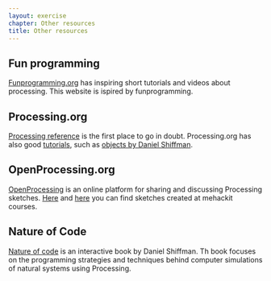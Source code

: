 ```yaml
---
layout: exercise
chapter: Other resources
title: Other resources
---
```


## Fun programming

<a href="http://funprogramming.org/" target="_blank">Funprogramming.org</a> has inspiring short tutorials and videos about processing. This website is ispired by funprogramming.

## Processing.org

<a href="https://processing.org/reference/" target="_blank">Processing reference</a> is the first place to go in doubt. Processing.org has also good <a href="https://processing.org/tutorials/" target="_blank">tutorials</a>, such as <a href="https://processing.org/tutorials/objects/" target="_blank">objects by Daniel Shiffman</a>.

## OpenProcessing.org

<a href="http://www.openprocessing.org/" target="_blank">OpenProcessing</a> is an online platform for sharing and discussing Processing sketches. <a href="http://www.openprocessing.org/classroom/4953" target="_blank">Here</a> and <a href="http://www.openprocessing.org/classroom/24992" target="_blank">here</a> you can find sketches created at mehackit courses.

## Nature of Code

<a href="http://natureofcode.com/book/">Nature of code</a> is an interactive book by Daniel Shiffman. Th book focuses on the programming strategies and techniques behind computer simulations of natural systems using Processing. 
